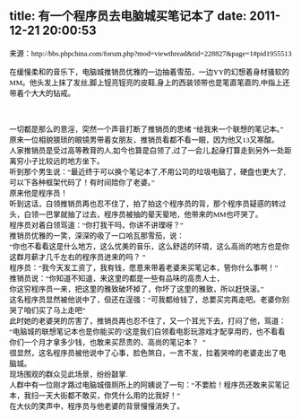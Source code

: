 title: 有一个程序员去电脑城买笔记本了
date: 2011-12-21 20:00:53
---

<p>
	<span style="color:#000000;"><span style="font-family:Simsun;"><span style="font-size:small;"><span style="background-color:#FFFFFF;">来源：http://bbs.phpchina.com/forum.php?mod=viewthread&amp;tid=228827&amp;page=1#pid1955513<br />
</span></span></span></span>
</p>
<p>
	<span style="color:#000000;"><span style="font-family:Simsun;"><span style="font-size:small;"><span style="background-color:#FFFFFF;">在缓慢柔和的音乐下，电脑城推销员优雅的一边抽着雪茄，一边YY的幻想着身材骚软的MM。他头发上抹了发丝,脚上锃亮锃亮的皮鞋,身上的西装领带也是笔直笔直的,中指上还带着个大大的钻戒。</span></span></span></span>
</p>
<p>
	<br />
<span style="color:#000000;"></span>
</p>
<span style="color:#000;"><span style="font-family:Simsun;"><span style="font-size:small;"><span style="background-color:#FFFFFF;"> 一切都是那么的意淫，突然一个声音打断了推销员的思绪 “给我来一个联想的笔记本。” <br />
原来一位相貌猥琐的眼镜男带着女朋友，推销员看都不看一眼，因为他又13又寒酸。&nbsp; &nbsp;<br />
人家推销员是受过高等教育的人,如今也算是白领了,过了一会儿,起身打算走到另外一处距离穷小子比较远的地方坐下。<br />
听到那个男生说：“最近终于可以换个笔记本了,不用公司的垃圾电脑了，硬盘也更大了,可以下各种框架代码了！有时间陪你了老婆。”<br />
原来他是程序员！&nbsp; &nbsp;<br />
听到这话，白领推销员再也忍不住了，拍了拍这个程序员的背，那个程序员疑惑的转过头，白领一巴掌就抽了过去，程序员被抽的晕天晕地，他带来的MM也吓哭了。&nbsp; &nbsp;<br />
程序员对着白领骂道：“你打我干吗，你讲不讲理呀？”<br />
推销员优雅的一笑，深深的吸了一口哈瓦那雪茄，说：<br />
“你也不看看这是什么地方，这么优美的音乐，这么舒适的环境，这么高尚的地方也是你这群月薪才几千左右的程序员进来的吗？ ”<br />
程序员：“我今天发工资了，我有钱，愿意来带着老婆来买笔记本，管你什么事啊！”&nbsp; &nbsp;<br />
推销员说：“你知道不知道，来这里的都是一些有品味的高贵人士，&nbsp; &nbsp;<br />
你这穷程序员一来，把这里的雅致破坏掉了，你坏了这里的雅致，所以赶快滚。”&nbsp; &nbsp;<br />
这名程序员显然被他说中了，但还在逞强：“可我都给钱了，总要买完再走吧。老婆你别哭了咱们买了马上走吧”<br />
此时她的老婆哭的厉害了，推销员再也忍不住了，又一个耳光下去，打闷了他，骂道：<br />
“电脑城的联想笔记本也是你能买的?这是我们白领看电影玩游戏才配享用的，也不看看你们一个月才拿多少钱，也敢来买昂贵的、高尚的笔记本？&nbsp;&nbsp;”&nbsp;&nbsp;<br />
很显然，这名程序员被他说中了心事，脸色煞白，一言不发，拉着哭啼的老婆走出了电脑城。&nbsp; &nbsp;<br />
现场围观的群众见此场景，纷纷鼓掌.<br />
人群中有一位刚才路过电脑城借厕所上的阿姨说了一句：“不要脸！程序员还敢来买笔记本，我扫一天大街都不敢买，你凭什么用的比我好！”<br />
在大伙的笑声中，程序员与他老婆的背景慢慢消失了。</span></span></span></span><br />
